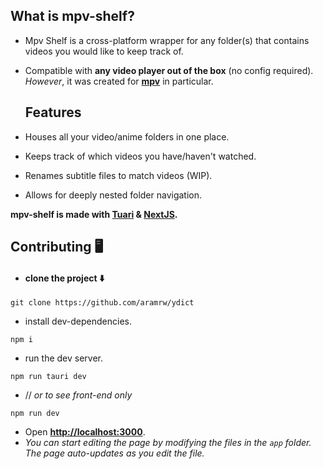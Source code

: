 ## What is mpv-shelf?
- Mpv Shelf is a cross-platform wrapper for any folder(s) that contains videos you would like to keep track of.
- Compatible with **any video player out of the box** (no config required). *However*, it was created for **[mpv](https://mpv.io/)** in particular.

  ## Features
- Houses all your video/anime folders in one place.
- Keeps track of which videos you have/haven't watched.
- Renames subtitle files to match videos (WIP).
- Allows for deeply nested folder navigation.

 **mpv-shelf is made with [Tuari](https://tauri.app/about/intro) & [NextJS](https://vercel.com/solutions/nextjs?utm_source=next-site&utm_medium=footer&utm_campaign=home).**


## Contributing 🖥️

- #### clone the project ⬇️

```
git clone https://github.com/aramrw/ydict
```

- install dev-dependencies.

```
npm i
```

- run the dev server.

```
npm run tauri dev
```

- // _or to see front-end only_

```
npm run dev
```

- Open **[http://localhost:3000](http://localhost:3000)**.
- _You can start editing the page by modifying the files in the `app` folder. The page auto-updates as you edit the file._

